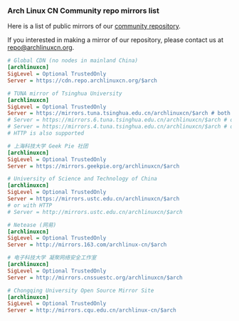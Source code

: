 ### Arch Linux CN Community repo mirrors list

Here is a list of public mirrors of our [community repository](https://github.com/archlinuxcn/repo).

If you interested in making a mirror of our repository, please contact us at repo@archlinuxcn.org.

```ini
# Global CDN (no nodes in mainland China)
[archlinuxcn]
SigLevel = Optional TrustedOnly
Server = https://cdn.repo.archlinuxcn.org/$arch
```

```ini
# TUNA mirror of Tsinghua University
[archlinuxcn]
SigLevel = Optional TrustedOnly
Server = https://mirrors.tuna.tsinghua.edu.cn/archlinuxcn/$arch # both IPv4 & IPv6
# Server = https://mirrors.6.tuna.tsinghua.edu.cn/archlinuxcn/$arch # only IPv6
# Server = https://mirrors.4.tuna.tsinghua.edu.cn/archlinuxcn/$arch # only IPv4
# HTTP is also supported
```

```ini
# 上海科技大学 Geek Pie 社团
[archlinuxcn]
SigLevel = Optional TrustedOnly
Server = https://mirrors.geekpie.org/archlinuxcn/$arch
```

```ini
# University of Science and Technology of China
[archlinuxcn]
SigLevel = Optional TrustedOnly
Server = https://mirrors.ustc.edu.cn/archlinuxcn/$arch
# or with HTTP
# Server = http://mirrors.ustc.edu.cn/archlinuxcn/$arch
```

```ini
# Netease (网易)
[archlinuxcn]
SigLevel = Optional TrustedOnly
Server = http://mirrors.163.com/archlinux-cn/$arch
```

```ini
# 电子科技大学 凝聚网络安全工作室
[archlinuxcn]
SigLevel = Optional TrustedOnly
Server = http://mirrors.cnssuestc.org/archlinuxcn/$arch
```

```ini
# Chongqing University Open Source Mirror Site
[archlinuxcn]
SigLevel = Optional TrustedOnly
Server = http://mirrors.cqu.edu.cn/archlinux-cn/$arch
```

